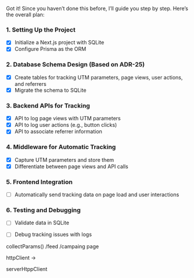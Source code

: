 Got it! Since you haven’t done this before, I’ll guide you step by step. Here’s the overall plan:  

### **1. Setting Up the Project**  
- [x] Initialize a Next.js project with SQLite  
- [x] Configure Prisma as the ORM  

### **2. Database Schema Design (Based on ADR-25)**  
- [x] Create tables for tracking UTM parameters, page views, user actions, and referrers  
- [x] Migrate the schema to SQLite  

### **3. Backend APIs for Tracking**  
- [x] API to log page views with UTM parameters  
- [x] API to log user actions (e.g., button clicks)  
- [x] API to associate referrer information  

### **4. Middleware for Automatic Tracking**  
- [x] Capture UTM parameters and store them  
- [x] Differentiate between page views and API calls  

### **5. Frontend Integration**  
- [ ] Automatically send tracking data on page load and user interactions  

### **6. Testing and Debugging**  
- [ ] Validate data in SQLite  
- [ ] Debug tracking issues with logs  



collectParams()
/feed /campaing page

httpClient -> 

serverHtppClient